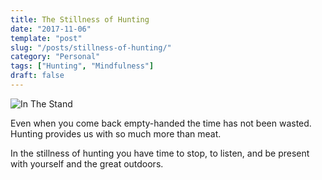 ```yaml
---
title: The Stillness of Hunting
date: "2017-11-06"
template: "post"
slug: "/posts/stillness-of-hunting/"
category: "Personal"
tags: ["Hunting", "Mindfulness"]
draft: false
---
```

![In The Stand](/media/in-the-stand.jpg)

Even when you come back empty-handed the time has not been wasted. Hunting provides us with so much more than meat.

In the stillness of hunting you have time to stop, to listen, and be present with yourself and the great outdoors.
